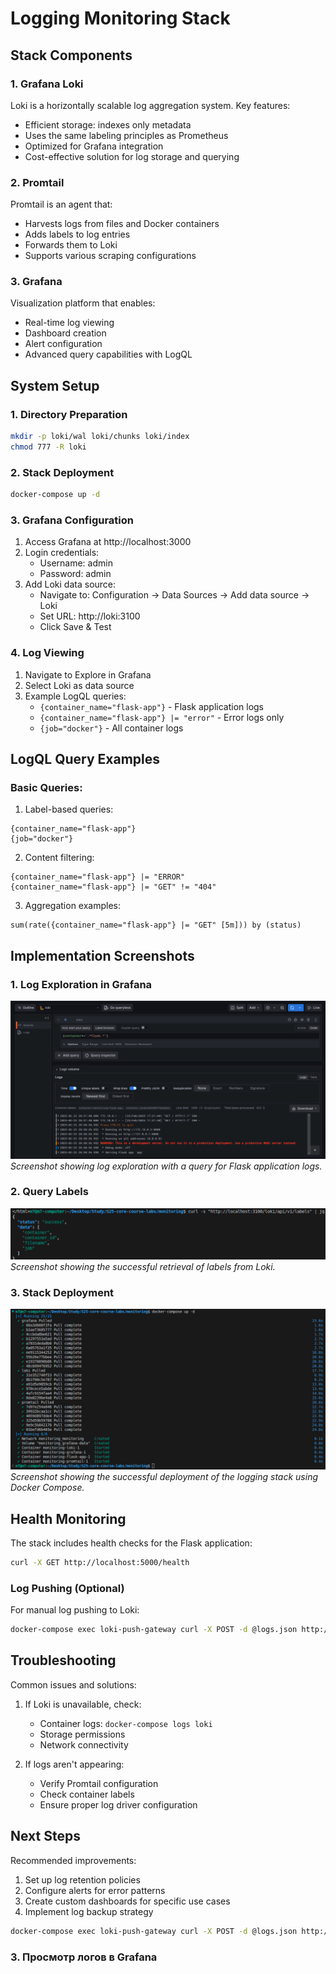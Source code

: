# Logging Monitoring Stack

## Stack Components

### 1. Grafana Loki
Loki is a horizontally scalable log aggregation system. Key features:
- Efficient storage: indexes only metadata
- Uses the same labeling principles as Prometheus
- Optimized for Grafana integration
- Cost-effective solution for log storage and querying

### 2. Promtail
Promtail is an agent that:
- Harvests logs from files and Docker containers
- Adds labels to log entries
- Forwards them to Loki
- Supports various scraping configurations

### 3. Grafana
Visualization platform that enables:
- Real-time log viewing
- Dashboard creation
- Alert configuration
- Advanced query capabilities with LogQL

## System Setup

### 1. Directory Preparation
```bash
mkdir -p loki/wal loki/chunks loki/index
chmod 777 -R loki
```

### 2. Stack Deployment
```bash
docker-compose up -d
```

### 3. Grafana Configuration
1. Access Grafana at http://localhost:3000
2. Login credentials:
   - Username: admin
   - Password: admin
3. Add Loki data source:
   - Navigate to: Configuration → Data Sources → Add data source → Loki
   - Set URL: http://loki:3100
   - Click Save & Test

### 4. Log Viewing
1. Navigate to Explore in Grafana
2. Select Loki as data source
3. Example LogQL queries:
   - `{container_name="flask-app"}` - Flask application logs
   - `{container_name="flask-app"} |= "error"` - Error logs only
   - `{job="docker"}` - All container logs

## LogQL Query Examples

### Basic Queries:
1. Label-based queries:
```logql
{container_name="flask-app"}
{job="docker"}
```

2. Content filtering:
```logql
{container_name="flask-app"} |= "ERROR"
{container_name="flask-app"} |= "GET" != "404"
```

3. Aggregation examples:
```logql
sum(rate({container_name="flask-app"} |= "GET" [5m])) by (status)
```

## Implementation Screenshots

### 1. Log Exploration in Grafana
![Log Exploration](./images/image.png)
*Screenshot showing log exploration with a query for Flask application logs.*

### 2. Query Labels
![Query Labels](./images/image-copy.png)
*Screenshot showing the successful retrieval of labels from Loki.*

### 3. Stack Deployment
![Stack Deployment](./images/image-copy-2.png)
*Screenshot showing the successful deployment of the logging stack using Docker Compose.*

## Health Monitoring

The stack includes health checks for the Flask application:
```bash
curl -X GET http://localhost:5000/health
```

### Log Pushing (Optional)
For manual log pushing to Loki:
```bash
docker-compose exec loki-push-gateway curl -X POST -d @logs.json http://localhost:9095/api/v1/push
```

## Troubleshooting

Common issues and solutions:
1. If Loki is unavailable, check:
   - Container logs: `docker-compose logs loki`
   - Storage permissions
   - Network connectivity

2. If logs aren't appearing:
   - Verify Promtail configuration
   - Check container labels
   - Ensure proper log driver configuration

## Next Steps

Recommended improvements:
1. Set up log retention policies
2. Configure alerts for error patterns
3. Create custom dashboards for specific use cases
4. Implement log backup strategy

```bash
docker-compose exec loki-push-gateway curl -X POST -d @logs.json http://localhost:9095/api/v1/push
```

### 3. Просмотр логов в Grafana 
